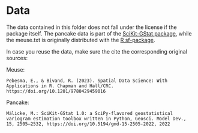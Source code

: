 # Data

The data contained in this folder does not fall under the license if the package itself.
The pancake data is part of the [SciKit-GStat package](https://github.com/mmaelicke/scikit-gstat),
while the meuse.txt is originally distributed with the [R sf-package](https://r-spatial.github.io/sf/).

In case you reuse the data, make sure the cite the corresponding original sources:

Meuse: 

```
Pebesma, E., & Bivand, R. (2023). Spatial Data Science: With Applications in R. Chapman and Hall/CRC. https://doi.org/10.1201/9780429459016
```

Pancake: 

```
Mälicke, M.: SciKit-GStat 1.0: a SciPy-flavored geostatistical variogram estimation toolbox written in Python, Geosci. Model Dev., 15, 2505–2532, https://doi.org/10.5194/gmd-15-2505-2022, 2022
```